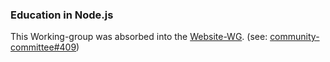 ### Education in Node.js

This Working-group was absorbed into the [Website-WG](https://github.com/nodejs/website-redesign). (see: [community-committee#409](https://github.com/nodejs/community-committee/pull/409))

